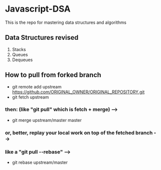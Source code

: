# Javascript-DSA
This is the repo for mastering data structures and algorithms

## Data Structures revised
1. Stacks
2. Queues
3. Dequeues

## How to pull from forked branch
- git remote add upstream https://github.com/ORIGINAL_OWNER/ORIGINAL_REPOSITORY.git
- git fetch upstream

### then: (like "git pull" which is fetch + merge) -->
- git merge upstream/master master

### or, better, replay your local work on top of the fetched branch -->
### like a "git pull --rebase" -->
- git rebase upstream/master
